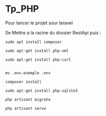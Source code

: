 # Tp_PHP


Pour lancer le projet sour laravel 

Se Mettre a la racine du dossier RestApi puis :

```
sudo apt install composer

sudo apt-get install php-xml

sudo apt-get install php-curl


mv .env.exemple .env 

composer install 

sudo apt-get install php-sqlite3

php artisant migrate 

php artisant serve 


```

